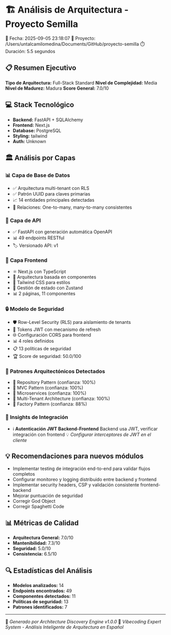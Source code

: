 🏗️ **Análisis de Arquitectura - Proyecto Semilla**
=======================================================

📅 Fecha: 2025-09-05 23:18:07
📁 Proyecto: /Users/untalcamilomedina/Documents/GitHub/proyecto-semilla
⏱️  Duración: 5.5 segundos

## 📋 Resumen Ejecutivo

**Tipo de Arquitectura:** Full-Stack Standard
**Nivel de Complejidad:** Media
**Nivel de Madurez:** Madura
**Score General:** 7.0/10

## 💻 Stack Tecnológico

- **Backend:** FastAPI + SQLAlchemy
- **Frontend:** Next.js
- **Database:** PostgreSQL
- **Styling:** tailwind
- **Auth:** Unknown

## 🏛️ Análisis por Capas

### 📊 **Capa de Base de Datos**
- ✅ Arquitectura multi-tenant con RLS
- ✅ Patrón UUID para claves primarias
- 📈 14 entidades principales detectadas
- 🔗 Relaciones: One-to-many, many-to-many consistentes

### 🔌 **Capa de API**
- ✅ FastAPI con generación automática OpenAPI
- 📊 49 endpoints RESTful
- 🏷️  Versionado API: v1

### 🎨 **Capa Frontend**
- ⚛️ Next.js con TypeScript
- 🧱 Arquitectura basada en componentes
- 🎨 Tailwind CSS para estilos
- 🔄 Gestión de estado con Zustand
- 📊 2 páginas, 11 componentes

### 🔒 **Modelo de Seguridad**
- 🛡️  Row-Level Security (RLS) para aislamiento de tenants
- 🎫 Tokens JWT con mecanismo de refresh
- 🌐 Configuración CORS para frontend
- 📊 4 roles definidos
- 📋 13 políticas de seguridad
- 🏆 Score de seguridad: 50.0/100

### 🧠 **Patrones Arquitectónicos Detectados**
- 🎯 Repository Pattern (confianza: 100%)
- 🎯 MVC Pattern (confianza: 100%)
- 🎯 Microservices (confianza: 100%)
- 🎯 Multi-Tenant Architecture (confianza: 100%)
- 🎯 Factory Pattern (confianza: 88%)

### 🔗 **Insights de Integración**
- ℹ️ **Autenticación JWT Backend-Frontend**
  Backend usa JWT, verificar integración con frontend
  💡 *Configurar interceptores de JWT en el cliente*

## 💡 **Recomendaciones para nuevos módulos**
- Implementar testing de integración end-to-end para validar flujos completos
- Configurar monitoreo y logging distribuido entre backend y frontend
- Implementar security headers, CSP y validación consistente frontend-backend
- Mejorar puntuación de seguridad
- Corregir God Object
- Corregir Spaghetti Code

## 📊 **Métricas de Calidad**

- **Arquitectura General:** 7.0/10
- **Mantenibilidad:** 7.3/10
- **Seguridad:** 5.0/10
- **Consistencia:** 6.5/10

## 🔍 **Estadísticas del Análisis**

- **Modelos analizados:** 14
- **Endpoints encontrados:** 49
- **Componentes detectados:** 11
- **Políticas de seguridad:** 13
- **Patrones identificados:** 7

---
🤖 *Generado por Architecture Discovery Engine v1.0.0*
🧠 *Vibecoding Expert System - Análisis Inteligente de Arquitectura en Español*